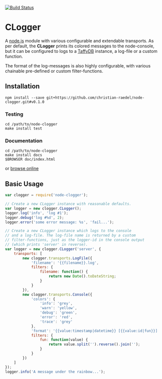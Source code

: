[![Build Status](https://travis-ci.org/christian-raedel/node-clogger.svg?branch=master)](https://travis-ci.org/christian-raedel/node-clogger)

# CLogger #

A [node.js](http://nodejs.org) module with various configurable and
extendable transports. As per default, the **CLogger** prints its
colored messages to the node-console, but it can be configured to
logs to a [TaffyDB](http://www.taffydb.com) instance, a log-file
or a custom function.

The format of the log-messages is also highly configurable, with
various chainable pre-defined or custom filter-functions.

## Installation ##

```
npm install --save git+https://github.com/christian-raedel/node-clogger.git#v0.1.0
```

### Testing ###

```
cd /path/to/node-clogger
make install test
```

### Documentation ###

```
cd /path/to/node-clogger
make install docs
$BROWSER doc/index.html
```
or [browse
online](http://christian-raedel.github.io/node-clogger/index.html)

## Basic Usage ##

``` Javascript
var clogger = require('node-clogger');

// Create a new CLogger instance with reasonable defaults.
var logger = new clogger.CLogger();
logger.log('info', 'log #1');
logger.debug('log #%d', 2);
logger.error('some error message: %s', 'fail...');

// Create a new CLogger instance which logs to the console
// and a log-file. The log-file name is returned by a custom
// filter-functions, just as the logger-id in the console output
// (which prints 'server' in reverse).
var logger = new clogger.CLogger('server', {
    transports: [
        new clogger.transports.LogFile({
            'filename': '{{filename}}.log',
            filters: {
                filename: function() {
                    return new Date().toDateString;
                }
            }
        }),
        new clogger.transports.Console({
            'colors': {
                'info': 'grey',
                'warn': 'yellow',
                'debug': 'green',
                'error': 'red',
                'trace': 'grey'
            },
            'format': '{{value:timestamp|datetime}} [{{value:id|fun}}] [{{value:level|uppercase|colorize}}] - {{value:message|colorize:rainbow}}',
            filters: {
                fun: function(value) {
                    return value.split('').reverse().join('');
                }
            }
        })
    ]
});
logger.info('A message under the rainbow...');
```
